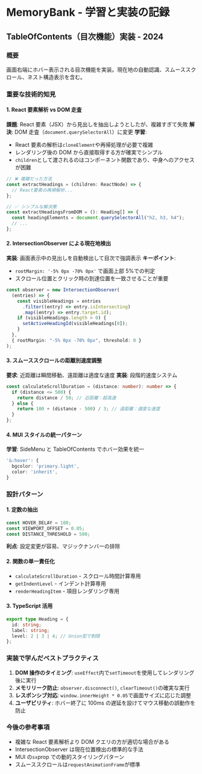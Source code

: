 # MemoryBank - 学習と実装の記録

## TableOfContents（目次機能）実装 - 2024

### 概要

画面右端にホバー表示される目次機能を実装。現在地の自動認識、スムーススクロール、ネスト構造表示を含む。

### 重要な技術的知見

#### 1. React 要素解析 vs DOM 走査

**課題**: React 要素（JSX）から見出しを抽出しようとしたが、複雑すぎて失敗
**解決**: DOM 走査（`document.querySelectorAll`）に変更
**学習**:

- React 要素の解析は`cloneElement`や再帰処理が必要で複雑
- レンダリング後の DOM から直接取得する方が確実でシンプル
- `children`として渡されるのはコンポーネント関数であり、中身へのアクセスが困難

```typescript
// ❌ 複雑だった方法
const extractHeadings = (children: ReactNode) => {
  // React要素の再帰解析...
};

// ✅ シンプルな解決策
const extractHeadingsFromDOM = (): Heading[] => {
  const headingElements = document.querySelectorAll("h2, h3, h4");
  // ...
};
```

#### 2. IntersectionObserver による現在地検出

**実装**: 画面表示中の見出しを自動検出して目次で強調表示
**キーポイント**:

- `rootMargin: '-5% 0px -70% 0px'` で画面上部 5%での判定
- スクロール位置とクリック時の到達位置を一致させることが重要

```typescript
const observer = new IntersectionObserver(
  (entries) => {
    const visibleHeadings = entries
      .filter((entry) => entry.isIntersecting)
      .map((entry) => entry.target.id);
    if (visibleHeadings.length > 0) {
      setActiveHeadingId(visibleHeadings[0]);
    }
  },
  { rootMargin: "-5% 0px -70% 0px", threshold: 0 }
);
```

#### 3. スムーススクロールの距離別速度調整

**要求**: 近距離は瞬間移動、遠距離は適度な速度
**実装**: 段階的速度システム

```typescript
const calculateScrollDuration = (distance: number): number => {
  if (distance <= 500) {
    return distance / 50; // 近距離：超高速
  } else {
    return 100 + (distance - 500) / 3; // 遠距離：適度な速度
  }
};
```

#### 4. MUI スタイルの統一パターン

**学習**: SideMenu と TableOfContents でホバー効果を統一

```typescript
'&:hover': {
  bgcolor: 'primary.light',
  color: 'inherit',
}
```

### 設計パターン

#### 1. 定数の抽出

```typescript
const HOVER_DELAY = 100;
const VIEWPORT_OFFSET = 0.05;
const DISTANCE_THRESHOLD = 500;
```

**利点**: 設定変更が容易、マジックナンバーの排除

#### 2. 関数の単一責任化

- `calculateScrollDuration` - スクロール時間計算専用
- `getIndentLevel` - インデント計算専用
- `renderHeadingItem` - 項目レンダリング専用

#### 3. TypeScript 活用

```typescript
export type Heading = {
  id: string;
  label: string;
  level: 2 | 3 | 4; // Union型で制限
};
```

### 実装で学んだベストプラクティス

1. **DOM 操作のタイミング**: `useEffect`内で`setTimeout`を使用してレンダリング後に実行
2. **メモリリーク防止**: `observer.disconnect()`, `clearTimeout()`の確実な実行
3. **レスポンシブ対応**: `window.innerHeight * 0.05`で画面サイズに応じた調整
4. **ユーザビリティ**: ホバー終了に 100ms の遅延を設けてマウス移動の誤動作を防止

### 今後の参考事項

- 複雑な React 要素解析より DOM クエリの方が適切な場合がある
- IntersectionObserver は現在位置検出の標準的な手法
- MUI の`sx`prop での動的スタイリングパターン
- スムーススクロールは`requestAnimationFrame`が標準
